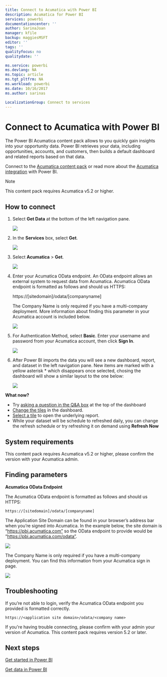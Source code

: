 ```yaml
---
title: Connect to Acumatica with Power BI
description: Acumatica for Power BI
services: powerbi
documentationcenter: ''
author: SarinaJoan
manager: kfile
backup: maggiesMSFT
editor: ''
tags: ''
qualityfocus: no
qualitydate: ''

ms.service: powerbi
ms.devlang: NA
ms.topic: article
ms.tgt_pltfrm: NA
ms.workload: powerbi
ms.date: 10/16/2017
ms.author: sarinas

LocalizationGroup: Connect to services
---
```

# Connect to Acumatica with Power BI
The Power BI Acumatica content pack allows to you quickly gain insights into your opportunity data. Power BI retrieves your data, including opportunities, accounts, and customers, then builds a default dashboard and related reports based on that data.

Connect to the [Acumatica content pack](https://app.powerbi.com/getdata/services/acumatica) or read more about the [Acumatica integration](https://powerbi.microsoft.com/integrations/acumatica) with Power BI.

>[!NOTE]
>This content pack requires Acumatica v5.2 or higher.

## How to connect
1. Select **Get Data** at the bottom of the left navigation pane.
   
   ![](media/service-connect-to-acumatica/getdata3.png)
2. In the **Services** box, select **Get**.
   
   ![](media/service-connect-to-acumatica/getdata2.png)
3. Select **Acumatica** \> **Get**.
   
   ![](media/service-connect-to-acumatica/acumatica.png)
4. Enter your Acumatica OData endpoint. An OData endpoint allows an external system to request data from Acumatica. Acumatica OData endpoint is formatted as follows and should us HTTPS:
   
     https://[sitedomain]/odata/[companyname]
   
   The Company Name is only required if you have a multi-company deployment. More information about finding this parameter in your Acumatica account is included below.
   
   ![](media/service-connect-to-acumatica/parameters.png)
5. For Authentication Method, select **Basic**. Enter your username and password from your Acumatica account, then click **Sign In**.
   
    ![](media/service-connect-to-acumatica/creds2.png)
6. After Power BI imports the data you will see a new dashboard, report, and dataset in the left navigation pane. New items are marked with a yellow asterisk \* which disappears once selected, chosing the dashboard will show a similar layout to the one below:
   
    ![](media/service-connect-to-acumatica/dashboard.png)

**What now?**

* Try [asking a question in the Q&A box](power-bi-q-and-a.md) at the top of the dashboard
* [Change the tiles](service-dashboard-edit-tile.md) in the dashboard.
* [Select a tile](service-dashboard-tiles.md) to open the underlying report.
* While your dataset will be schedule to refreshed daily, you can change the refresh schedule or try refreshing it on demand using **Refresh Now**

## System requirements
This content pack requires Acumatica v5.2 or higher, please confirm the version with your Acumatica admin.

## Finding parameters
**Acumatica OData Endpoint**

The Acumatica OData endpoint is formatted as follows and should us HTTPS:

    https://[sitedomain]/odata/[companyname]

The Application Site Domain can be found in your browser’s address bar when you’re signed into Acumatica. In the example below, the site domain is “https://pbi.acumatica.com” so the OData endpoint to provide would be “https://pbi.acumatica.com/odata”.

 ![](media/service-connect-to-acumatica/url.png)

The Company Name is only required if you have a multi-company deployment. You can find this information from your Acumatica sign in page.

![](media/service-connect-to-acumatica/signin2.png)

## Troubleshooting
If you’re not able to login, verify the Acumatica OData endpoint you provided is formatted correctly.

    https://<application site domain>/odata/<company name>

If you're having trouble connecting, please confirm with your admin your version of Acumatica. This content pack requires version 5.2 or later.

## Next steps
[Get started in Power BI](service-get-started.md)

[Get data in Power BI](service-get-data.md)

